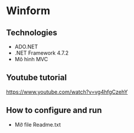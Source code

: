 # Winform
## Technologies
- ADO.NET
- .NET Framework 4.7.2
- Mô hình MVC
## Youtube tutorial
https://www.youtube.com/watch?v=vg4hfgCzehY
## How to configure and run
- Mở file Readme.txt

